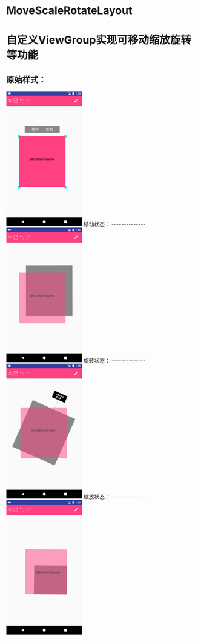 # MoveScaleRotateLayout
自定义ViewGroup实现可移动缩放旋转等功能
=============
原始样式：
--------------
 <img src="https://raw.githubusercontent.com/LVTQ/MoveScaleRotateLayout/master/screenshot/Screenshot_1522373107.png" width=200/>
移动状态：
--------------
<img src="https://raw.githubusercontent.com/LVTQ/MoveScaleRotateLayout/master/screenshot/Screenshot_1522373113.png" width=200/>
旋转状态：
--------------
<img src="https://github.com/LVTQ/MoveScaleRotateLayout/blob/master/screenshot/Screenshot_1522373135.png" width=200/>
缩放状态：
--------------
<img src="https://github.com/LVTQ/MoveScaleRotateLayout/blob/master/screenshot/Screenshot_1522373155.png" width=200/>
